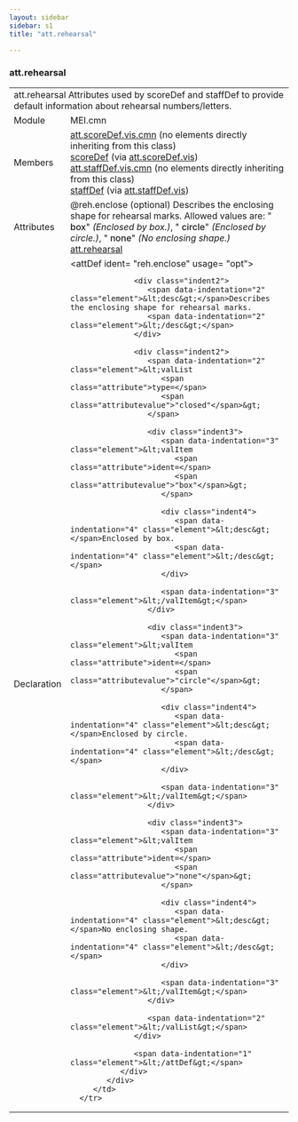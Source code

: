 ```yaml
---
layout: sidebar
sidebar: s1
title: "att.rehearsal"

---
```


<div class="classSpec att">
   <h3 id="att.rehearsal">att.rehearsal</h3>
   <table class="wovenodd">
      <tr>
         <td colspan="2" class="wovenodd-col2">
            <span class="label">att.rehearsal</span> Attributes used by scoreDef and staffDef to provide default information about rehearsal
            numbers/letters.
         </td>
      </tr>
      <tr>
         <td class="wovenodd-col1">
            <span class="label" lang="en">Module</span>
         </td>
         <td class="wovenodd-col2">MEI.cmn</td>
      </tr>
      <tr>
         <td class="wovenodd-col1">
            <span class="label" lang="en">Members</span>
         </td>
         <td class="wovenodd-col2">
            <div class="parent">
               <div>
                  <span>
                     <a class="link_odd_classSpec" href="/v3/att.scoreDef.vis.cmn">att.scoreDef.vis.cmn</a> (no elements directly inheriting from this class)
                  </span>
               </div>
               <div>
                  <a class="link_odd_elementSpec" href="/v3/scoreDef">scoreDef</a>
                  <span> (via 
                     <a class="link_odd_classSpec" href="/v3/att.scoreDef.vis">att.scoreDef.vis</a>)
                  </span>
               </div>
               <div>
                  <span>
                     <a class="link_odd_classSpec" href="/v3/att.staffDef.vis.cmn">att.staffDef.vis.cmn</a> (no elements directly inheriting from this class)
                  </span>
               </div>
               <div>
                  <a class="link_odd_elementSpec" href="/v3/staffDef">staffDef</a>
                  <span> (via 
                     <a class="link_odd_classSpec" href="/v3/att.staffDef.vis">att.staffDef.vis</a>)
                  </span>
               </div>
            </div>
         </td>
      </tr>
      <tr>
         <td class="wovenodd-col1">
            <span class="label" lang="en">Attributes</span>
         </td>
         <td class="wovenodd-col2">
            <div class="attributeDef">
               <span class="attribute">@reh.enclose</span>
               <span class="attributeUsage">(optional)</span>
               <span class="attributeDesc">Describes the enclosing shape for rehearsal marks.</span>
               Allowed values are:
               "
               <span style="font-weight: 500;">box</span>" 
               <i>(Enclosed by box.)</i>,  "
               <span style="font-weight: 500;">circle</span>" 
               <i>(Enclosed by circle.)</i>,  "
               <span style="font-weight: 500;">none</span>" 
               <i>(No enclosing shape.)</i>
               <span class="attributeClasses">
                  <a class="link_odd" href="/v3/att.rehearsal">att.rehearsal</a>
               </span>
            </div>
         </td>
      </tr>
      <tr>
         <td class="wovenodd-col1">
            <span class="label" lang="en">Declaration</span>
         </td>
         <td class="wovenodd-col2">
            <div xml:space="preserve" class="pre">
               <div class="indent1">
                  <span data-indentation="1" class="element">&lt;attDef 
                     <span class="attribute">ident=</span>
                     <span class="attributevalue">"reh.enclose"</span> 
                     <span class="attribute">usage=</span>
                     <span class="attributevalue">"opt"</span>&gt;
                  </span>
                  
                  <div class="indent2">
                     <span data-indentation="2" class="element">&lt;desc&gt;</span>Describes the enclosing shape for rehearsal marks.
                     <span data-indentation="2" class="element">&lt;/desc&gt;</span>
                  </div>
                  
                  <div class="indent2">
                     <span data-indentation="2" class="element">&lt;valList 
                        <span class="attribute">type=</span>
                        <span class="attributevalue">"closed"</span>&gt;
                     </span>
                     
                     <div class="indent3">
                        <span data-indentation="3" class="element">&lt;valItem 
                           <span class="attribute">ident=</span>
                           <span class="attributevalue">"box"</span>&gt;
                        </span>
                        
                        <div class="indent4">
                           <span data-indentation="4" class="element">&lt;desc&gt;</span>Enclosed by box.
                           <span data-indentation="4" class="element">&lt;/desc&gt;</span>
                        </div>
                        
                        <span data-indentation="3" class="element">&lt;/valItem&gt;</span>
                     </div>
                     
                     <div class="indent3">
                        <span data-indentation="3" class="element">&lt;valItem 
                           <span class="attribute">ident=</span>
                           <span class="attributevalue">"circle"</span>&gt;
                        </span>
                        
                        <div class="indent4">
                           <span data-indentation="4" class="element">&lt;desc&gt;</span>Enclosed by circle.
                           <span data-indentation="4" class="element">&lt;/desc&gt;</span>
                        </div>
                        
                        <span data-indentation="3" class="element">&lt;/valItem&gt;</span>
                     </div>
                     
                     <div class="indent3">
                        <span data-indentation="3" class="element">&lt;valItem 
                           <span class="attribute">ident=</span>
                           <span class="attributevalue">"none"</span>&gt;
                        </span>
                        
                        <div class="indent4">
                           <span data-indentation="4" class="element">&lt;desc&gt;</span>No enclosing shape.
                           <span data-indentation="4" class="element">&lt;/desc&gt;</span>
                        </div>
                        
                        <span data-indentation="3" class="element">&lt;/valItem&gt;</span>
                     </div>
                     
                     <span data-indentation="2" class="element">&lt;/valList&gt;</span>
                  </div>
                  
                  <span data-indentation="1" class="element">&lt;/attDef&gt;</span>
               </div>
            </div>
         </td>
      </tr>
   </table>
</div>